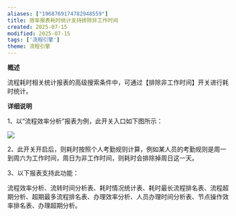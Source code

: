 ```yaml
---
aliases: ["1968769174782948559"]
title: 效率报表耗时统计支持排除非工作时间
created: 2025-07-15
modified: 2025-07-15
tags: ['流程引擎']
theme: 流程引擎
---
```


**概述**

流程耗时相关统计报表的高级搜索条件中，可通过【排除非工作时间】开关进行耗时统计。

**详细说明**

1、以“流程效率分析”报表为例，此开关入口如下图所示：

![](aa5fb726545ca0fd28a1a2665134a2cb.jpg)

2、此开关开启后，则耗时按照个人考勤规则计算，例如某人员的考勤规则是周一到周六为工作时间，周日为非工作时间，则耗时会排除掉周日这一天。

3、以下报表支持此功能：

流程效率分析、流转时间分析表、耗时情况统计表、耗时最长流程排名表、流程超期分析、超期最多流程排名表、办理效率分析、人员办理时间分析表、节点操作效率排名表、办理超期分析。